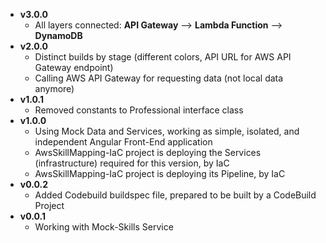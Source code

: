 - **v3.0.0**
  - All layers connected: **API Gateway** --> **Lambda Function** --> **DynamoDB**
- **v2.0.0**
  - Distinct builds by stage (different colors, API URL for AWS API Gateway endpoint)
  - Calling AWS API Gateway for requesting data (not local data anymore)
- **v1.0.1**
  - Removed constants to Professional interface class
- **v1.0.0**
  - Using Mock Data and Services, working as simple, isolated, and independent Angular Front-End application
  - AwsSkillMapping-IaC project is deploying the Services (infrastructure) required for this version, by IaC
  - AwsSkillMapping-IaC project is deploying its Pipeline, by IaC
- **v0.0.2**
  - Added Codebuild buildspec file, prepared to be built by a CodeBuild Project
- **v0.0.1**
  - Working with Mock-Skills Service

